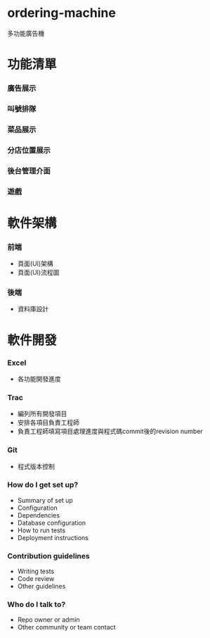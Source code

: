 # ordering-machine
多功能廣告機

# 功能清單 #
### 廣告展示 ###
### 叫號排隊 ###
### 菜品展示 ###
### 分店位置展示 ###
### 後台管理介面 ###
### 遊戲 ###

# 軟件架構 #
### 前端 ###
* 頁面(UI)架構
* 頁面(UI)流程圖
### 後端 ###
* 資料庫設計

# 軟件開發 #
### Excel ###
* 各功能開發進度
### Trac ###
* 編列所有開發項目
* 安排各項目負責工程師
* 負責工程師填寫項目處理進度與程式碼commit後的revision number 
### Git ###
* 程式版本控制



### How do I get set up? ###

* Summary of set up
* Configuration
* Dependencies
* Database configuration
* How to run tests
* Deployment instructions

### Contribution guidelines ###

* Writing tests
* Code review
* Other guidelines

### Who do I talk to? ###

* Repo owner or admin
* Other community or team contact

